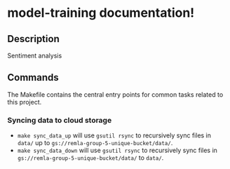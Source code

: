 # model-training documentation!

## Description

Sentiment analysis

## Commands

The Makefile contains the central entry points for common tasks related to this project.

### Syncing data to cloud storage

* `make sync_data_up` will use `gsutil rsync` to recursively sync files in `data/` up to `gs://remla-group-5-unique-bucket/data/`.
* `make sync_data_down` will use `gsutil rsync` to recursively sync files in `gs://remla-group-5-unique-bucket/data/` to `data/`.


